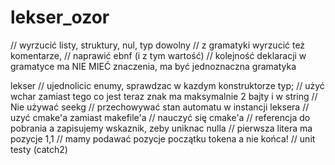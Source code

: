 # lekser_ozor

// wyrzucić listy, struktury, nul, typ dowolny
// z gramatyki wyrzucić też komentarze,
// naprawić ebnf (i z tym wartość)
// kolejność deklaracji w gramatyce ma NIE MIEĆ znaczenia, ma być jednoznaczna gramatyka

lekser
// ujednolicic enumy, sprawdzac w kazdym konstruktorze typ;
// użyć wchar zamiast tego co jest teraz znak ma maksymalnie 2 bajty i w string
// Nie używać seekg
// przechowywać stan automatu w instancji leksera
// uzyć cmake'a zamiast makefile'a
// nauczyć się cmake'a
// referencja do pobrania a zapisujemy wskaznik, zeby uniknac nulla
// pierwsza litera ma pozycje 1,1
// mamy podawać pozycje początku tokena a nie końca!
// unit testy (catch2)
